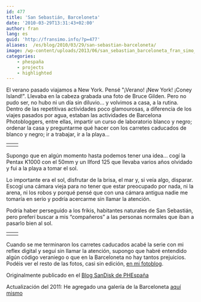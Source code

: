 ```yaml
---
id: 477
title: 'San Sebastián, Barceloneta'
date: '2010-03-29T13:31:43+02:00'
author: fran
lang: es
guid: 'http://fransimo.info/?p=477'
aliases:  /es/blog/2010/03/29/san-sebastian-barceloneta/
image: /wp-content/uploads/2013/06/san_sebastian_barceloneta_fran_simo_01.jpg
categories:
    - phespaña
    - projects
    - highlighted
---
```


El verano pasado viajamos a New York. Pensé "¡Verano! ¡New York! ¡Coney Island!". Llevaba en la cabeza grabada una foto de Bruce Gilden. Pero no pudo ser, no hubo ni un día sin diluvio... y volvimos a casa, a la rutina. Dentro de las repetitivas actividades poco glamourosas, a diferencia de los viajes pasados por agua, estaban las actividades de Barcelona Photobloggers, entre ellas, impartir un curso de laboratorio blanco y negro; ordenar la casa y preguntarme qué hacer con los carretes caducados de blanco y negro; ir a trabajar, ir a la playa...
<table>
<tbody>
<tr>
<td width="50%"><img src="/uploads/2011/03/barceloneta_0001_000016-500x337.jpg" alt="" title="Barceloneta 5 - Miradas cruzadas" class="alignleft size-medium wp-image-488"></td>
<td width="50%"><img src="/uploads/2011/03/barceloneta_0007_000035-1-500x337.jpg" alt="" title="Barceloneta 11 - Otras curvas" class="alignright size-medium wp-image-492"></td>
</tr>
</tbody>
</table>
Supongo que en algún momento hasta podemos tener una idea... cogí la Pentax K1000 con el 50mm y un Ilford 125 que llevaba varios años olvidado y fui a la playa a tomar el sol.

Lo importante era el sol, disfrutar de la brisa, el mar y, si veía algo, disparar. Escogí una cámara vieja para no tener que estar preocupado por nada, ni la arena, ni los robos y porqué pensé que con una cámara antigua nadie me tomaría en serio y podría acercarme sin llamar la atención.

Podría haber perseguido a los frikis, habitantes naturales de San Sebastián, pero preferí buscar a mis “compañeros” a las personas normales que iban a pasarlo bien al sol.
<table>
<tbody>
<tr>
<td width="50%"><img src="/uploads/2011/03/barceloneta_0008_000006-500x337.jpg" alt="" title="Barceloneta 12" class="alignleft size-medium wp-image-493"></td>
<td width="50%"><img src="/uploads/2011/03/barceloneta_0017__ISC3884-Edit-500x332.jpg" alt="" title="Barceloneta 23" class="alignright size-medium wp-image-494"></td>
</tr>
</tbody>
</table>
Cuando se me terminaron los carretes caducados acabé la serie con mi reflex digital y seguí sin llamar la atención, supongo que habré entendido algún código veraniego o que en la Barceloneta no hay tantos prejuicios. Podéis ver el resto de las fotos, casi sin edición, <a href="http://justpictures.es/album/series/barceloneta-series/">en mi fotoblog</a>.

Originalmente publicado en el <a href="http://www.phedigital.com/portal/es/load.php?file=blogsandisk.php&amp;post=10392">Blog SanDisk de PHEspaña</a>

Actualización del 2011: He agregado una galería de la Barceloneta <a href="http://fransimo.info/?page_id=486">aquí mismo</a>